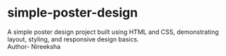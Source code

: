 # simple-poster-design
A simple poster design project built using HTML and CSS, demonstrating layout, styling, and responsive design basics.
<br />
Author- Nireeksha
